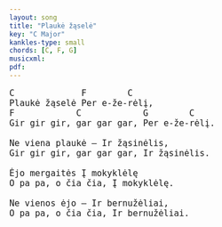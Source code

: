```yaml
---
layout: song
title: "Plaukė žąselė"
key: "C Major"
kankles-type: small
chords: [C, F, G]
musicxml:
pdf:
---
```


<pre style="font-size: 1.1em">
C             F        C
Plaukė žąselė Per e-že-rėlį,
F            C            G        C
Gir gir gir, gar gar gar, Per e-že-rėlį.

Ne viena plaukė – Ir žąsinėlis,
Gir gir gir, gar gar gar, Ir žąsinėlis.

Ėjo mergaitės Į mokyklėlę
O pa pa, o čia čia, Į mokyklėlę.

Ne vienos ėjo – Ir bernužėliai,
O pa pa, o čia čia, Ir bernužėliai.
</pre>

